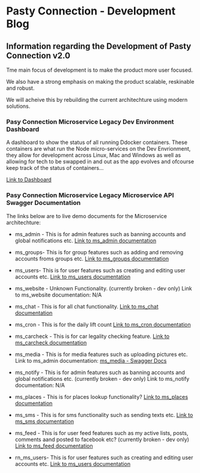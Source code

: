 # Pasty Connection - Development Blog

## Information regarding the Development of Pasty Connection v2.0

Tme main focus of development is to make the product more user focused.

We also have a strong emphasis on making the product scalable, reskinable and robust.

We will acheive this by rebuilding the current architechture using modern solutions.

### Pasy Connection Microservice Legacy Dev Environment Dashboard

A dashboard to show the status of all running Ddocker containers. These containers are what run the Node micro-services on the Dev Envrionment, they allow for development across Linux, Mac and Windows as well as allowing for tech to be swapped in and out as the app evolves and ofcourse keep track of the status of containers...

[Link to Dashboard](http://159.65.27.95:5050)

### Pasy Connection Microservice Legacy Microservice API Swagger Documentation

The links below are to live demo documents for the Microservice architechture:

- ms_admin - This is for admin features such as banning accounts and global notifications etc.
    [Link to ms_admin documentation](http://159.65.27.95/ms_admin/api-docs/)

- ms_groups- This is for group features such as adding and removing accounts froms groups etc.
    [Link to ms_groups documentation](http://159.65.27.95/ms_groups/api-docs/)

- ms_users- This is for user features such as creating and editing user accounts etc.
    [Link to ms_users documentation](http://159.65.27.95:3001/api-docs/) 

- ms_website - Unknown Functionality. (currently broken - dev only)
    Link to ms_website documentation: N/A

- ms_chat - This is for all chat functionality. 
    [Link to ms_chat documentation](http://159.65.27.95/ms_chat/api-docs/)

- ms_cron - This is for the daily lift count
    [Link to ms_cron documentation](http://159.65.27.95/ms_cron/api-docs/)

- ms_carcheck - This is for car legality checking feature.
    [Link to ms_carcheck documentation](http://159.65.27.95/ms_carcheck/api-docs/)

- ms_media - This is for media features such as uploading pictures etc.
    Link to ms_admin documentation:  [ms_media - Swagger Docs](http://159.65.27.95/ms_media/api-docs/)

- ms_notify - This is for admin features such as banning accounts and global notifications etc. (currently broken - dev only)
    Link to ms_notify documentation: N/A

- ms_places - This is for places lookup functionality? 
    [Link to ms_places documentation](http://159.65.27.95/ms_places/api-docs/)

- ms_sms - This is for sms functionality such as sending texts etc.
    [Link to ms_sms documentation](http://159.65.27.95/ms_sms/api-docs/)

- ms_feed - This is for user feed features such as my active lists, posts, comments aand posted to facebook etc? (currently broken - dev only)
    [Link to ms_feed documentation](http://159.65.27.95/ms_feed/api-docs/)

- rn_ms_users- This is for user features such as creating and editing user accounts etc.
    [Link to ms_users documentation](http://159.65.27.95:4001/api-docs/s)